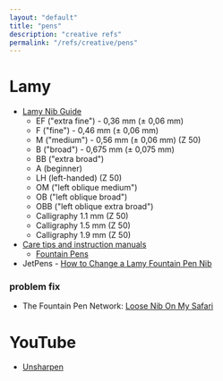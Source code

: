 ```yaml
---
layout: "default"
title: "pens"
description: "creative refs"
permalink: "/refs/creative/pens"
---
```


# Lamy

- [Lamy Nib Guide](https://www.lamy.com/en/lamy-nib-guide/)
    - EF ("extra fine") - 0,36 mm (± 0,06 mm)
    - F ("fine") - 0,46 mm (± 0,06 mm)
    - M ("medium") - 0,56 mm (± 0,06 mm) (Z 50)
    - B ("broad") - 0,675 mm (± 0,075 mm)
    - BB ("extra broad")
    - A (beginner)
    - LH (left-handed) (Z 50)
    - OM ("left oblique medium")
    - OB ("left oblique broad")
    - OBB ("left oblique extra broad")
    - Calligraphy 1.1 mm (Z 50)
    - Calligraphy 1.5 mm (Z 50)
    - Calligraphy 1.9 mm (Z 50)
- [Care tips and instruction manuals](https://www.lamy.com/en/care-tips/)
    - [Fountain Pens](https://www.lamy.com/en/care-tips/fountain-pens/)
- JetPens - [How to Change a Lamy Fountain Pen Nib](https://www.jetpens.com/blog/How-to-Change-a-Lamy-Fountain-Pen-Nib/pt/270)

### problem fix

- The Fountain Pen Network: [Loose Nib On My Safari](https://www.fountainpennetwork.com/forum/topic/353478-loose-nib-on-my-safari/)

# YouTube

- [Unsharpen](https://www.youtube.com/c/unsharpen)
